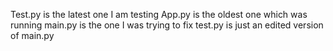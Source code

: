 Test.py is the latest one I am testing
App.py is the oldest one which was running
main.py is the one I was trying to fix
test.py is just an edited version of main.py
